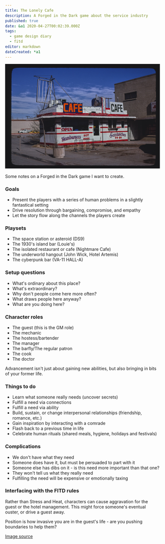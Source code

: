 ```yaml
---
title: The Lonely Cafe
description: A Forged in the Dark game about the service industry
published: true
date: &a1 2020-04-27T00:02:39.000Z
tags:
  - game design diary
  - fitd
editor: markdown
dateCreated: *a1
---
```


![Featured Image](the-lonely-cafe.jpg)

Some notes on a Forged in the Dark game I want to create.

### Goals

* Present the players with a series of human problems in a slightly fantastical setting
* Drive resolution through bargaining, compromise, and empathy
* Let the story flow along the channels the players create

### Playsets

* The space station or asteroid (DS9)
* The 1930's island bar (Louie's)
* The isolated restaurant or cafe (Nightmare Cafe)
* The underworld hangout (John Wick, Hotel Artemis)
* The cyberpunk bar (VA-11 HALL-A)

### Setup questions

* What's ordinary about this place?
* What's extraordinary?
* Why don't people come here more often?
* What draws people here anyway?
* What are you doing here?

### Character roles

* The guest (this is the GM role)
* The mechanic
* The hostess/bartender
* The manager
* The barfly/The regular patron
* The cook
* The doctor

Advancement isn't just about gaining new abilities, but also bringing in bits of your former life.

### Things to do

* Learn what someone really needs (uncover secrets)
* Fulfill a need via connections
* Fulfill a need via ability
* Build, sustain, or change interpersonal relationships (friendship, romance, etc.)
* Gain inspiration by interacting with a comrade
* Flash back to a previous time in life
* Celebrate human rituals (shared meals, hygiene, holidays and festivals)

### Complications

* We don't have what they need
* Someone does have it, but must be persuaded to part with it
* Someone else has dibs on it - is this need more important than that one?
* They won't tell us what they really need
* Fulfilling the need will be expensive or emotionally taxing

### Interfacing with the FITD rules

Rather than Stress and Heat, characters can cause aggravation for the guest or the hotel management. This might force someone's eventual ouster, or drive a guest away.

Position is how invasive you are in the guest's life - are you pushing boundaries to help them?

[Image source](https://upload.wikimedia.org/wikipedia/commons/1/19/Stork_Cafe%2C_3rd_Street%2C_Route_66%2C_Winslow%2C_Arizona_LOC_38290545991.jpg)